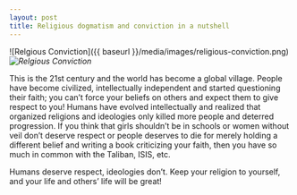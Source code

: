 ```yaml
---
layout: post
title: Religious dogmatism and conviction in a nutshell
---
```


![Relgious Conviction]({{ baseurl }}/media/images/religious-conviction.png)
*![Relgious Conviction](url)*

This is the 21st century and the world has become a global village. People have become civilized, intellectually independent and started questioning their faith; you can’t force your beliefs on others and expect them to give respect to you! Humans have evolved intellectually and realized that organized religions and ideologies only killed more people and deterred progression. If you think that girls shouldn’t be in schools or women without veil don’t deserve respect or people deserves to die for merely holding a different belief and writing a book criticizing your faith, then you have so much in common with the Taliban, ISIS, etc.

Humans deserve respect, ideologies don’t. Keep your religion to yourself, and your life and others’ life will be great!

